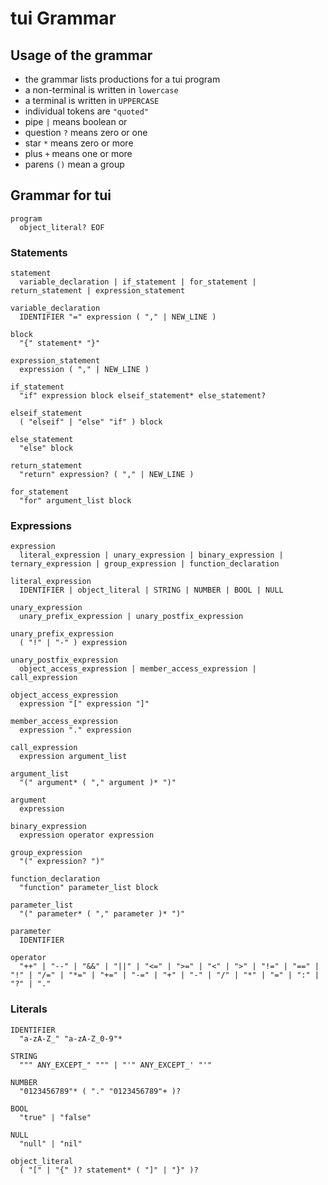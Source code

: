 # tui Grammar

## Usage of the grammar

- the grammar lists productions for a tui program
- a non-terminal is written in `lowercase`
- a terminal is written in `UPPERCASE`
- individual tokens are `"quoted"`
- pipe `|` means boolean or
- question `?` means zero or one
- star `*` means zero or more
- plus `+` means one or more
- parens `()` mean a group

## Grammar for tui

```
program
  object_literal? EOF
```

### Statements

```
statement
  variable_declaration | if_statement | for_statement | return_statement | expression_statement
```

```
variable_declaration
  IDENTIFIER "=" expression ( "," | NEW_LINE )
```

```
block
  "{" statement* "}"
```

```
expression_statement
  expression ( "," | NEW_LINE )
```

```
if_statement
  "if" expression block elseif_statement* else_statement?
```

```
elseif_statement
  ( "elseif" | "else" "if" ) block
```

```
else_statement
  "else" block
```

```
return_statement
  "return" expression? ( "," | NEW_LINE )
```

```
for_statement
  "for" argument_list block
```

### Expressions

```
expression
  literal_expression | unary_expression | binary_expression | ternary_expression | group_expression | function_declaration
```

```
literal_expression
  IDENTIFIER | object_literal | STRING | NUMBER | BOOL | NULL
```

```
unary_expression
  unary_prefix_expression | unary_postfix_expression
```

```
unary_prefix_expression
  ( "!" | "-" ) expression
```

```
unary_postfix_expression
  object_access_expression | member_access_expression | call_expression
```

```
object_access_expression
  expression "[" expression "]"
```

```
member_access_expression
  expression "." expression
```

```
call_expression
  expression argument_list
```

```
argument_list
  "(" argument* ( "," argument )* ")"
```

```
argument
  expression
```

```
binary_expression
  expression operator expression
```

```
group_expression
  "(" expression? ")"
```

```
function_declaration
  "function" parameter_list block
```

```
parameter_list
  "(" parameter* ( "," parameter )* ")"
```

```
parameter
  IDENTIFIER
```

```
operator
  "++" | "--" | "&&" | "||" | "<=" | ">=" | "<" | ">" | "!=" | "==" | "!" | "/=" | "*=" | "+=" | "-=" | "+" | "-" | "/" | "*" | "=" | ":" | "?" | "."
```

### Literals

```
IDENTIFIER
  "a-zA-Z_" "a-zA-Z_0-9"*
```

```
STRING
  """ ANY_EXCEPT_" """ | "'" ANY_EXCEPT_' "'"
```

```
NUMBER
  "0123456789"* ( "." "0123456789"+ )?
```

```
BOOL
  "true" | "false"
```

```
NULL
  "null" | "nil"
```

```
object_literal
  ( "[" | "{" )? statement* ( "]" | "}" )?
```
